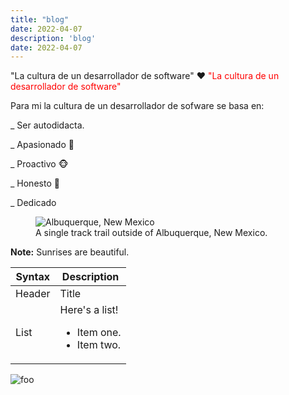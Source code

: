 ```yaml
---
title: "blog"
date: 2022-04-07
description: 'blog'
date: 2022-04-07
---
```


 "La cultura de un desarrollador de software" ❤️
 <font color="red">"La cultura de un desarrollador de software"</font>
 
Para mi la cultura de un desarrollador de sofware se basa en:

_ Ser autodidacta.

_ Apasionado 🐨 

_ Proactivo 🐵 

_ Honesto 🐼 

_ Dedicado


<figure>
    <img src="https://th.bing.com/th/id/OIP.Tums41FARnW23dtyXsi86wHaE8?pid=ImgDet&rs=1"
         alt="Albuquerque, New Mexico">
    <figcaption>A single track trail outside of Albuquerque, New Mexico.</figcaption>
</figure>

**Note:** Sunrises are beautiful.

| Syntax      | Description |
| ----------- | ----------- |
| Header      | Title |
| List        | Here's a list! <ul><li>Item one.</li><li>Item two.</li></ul> |

<p><img src="https://www.adslzone.net/app/uploads-adslzone.net/2020/03/aperMicrosoft.jpg" alt="foo" title="title" /></p>
